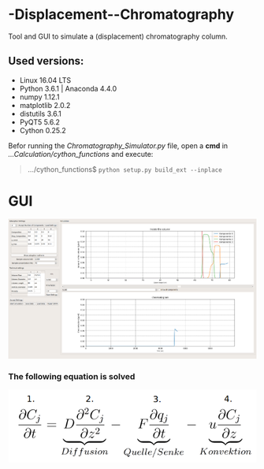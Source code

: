 # -Displacement--Chromatography
Tool and GUI to simulate a (displacement) chromatography column.



## Used versions:

* Linux 16.04 LTS 
* Python 3.6.1 | Anaconda 4.4.0 
* numpy 1.12.1 
* matplotlib 2.0.2 
* distutils 3.6.1 
* PyQT5 5.6.2 
* Cython 0.25.2 

Befor running the _Chromatography_Simulator.py_ file, open a **cmd** in _...Calculation/cython_functions_ and execute:

>.../cython_functions$  ```python setup.py build_ext --inplace```


# GUI
![Cromatography Simulator GUI](https://raw.githubusercontent.com/Tocha4/-Displacement--Chromatography/master/GUI1.png)

### The following equation is solved
![mass balance](https://raw.githubusercontent.com/Tocha4/-Displacement--Chromatography/master/mass_balance.png)
